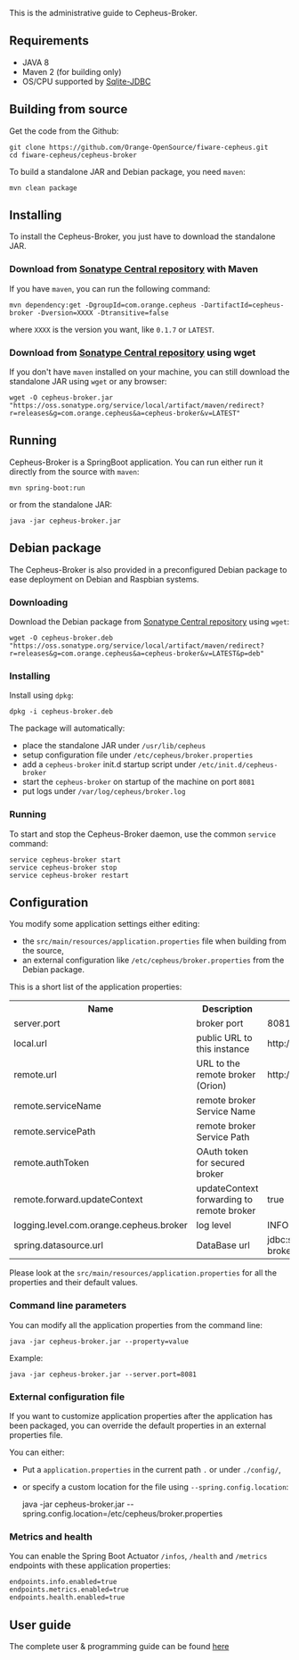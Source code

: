 This is the administrative guide to Cepheus-Broker.

## Requirements

* JAVA 8
* Maven 2 (for building only)
* OS/CPU supported by [Sqlite-JDBC](https://github.com/xerial/sqlite-jdbc)

## Building from source

Get the code from the Github:

    git clone https://github.com/Orange-OpenSource/fiware-cepheus.git
    cd fiware-cepheus/cepheus-broker

To build a standalone JAR and Debian package, you need `maven`:

    mvn clean package

## Installing

To install the Cepheus-Broker, you just have to download the standalone JAR.

### Download from [Sonatype Central repository](http://central.sonatype.org/) with Maven

If you have `maven`, you can run the following command:

    mvn dependency:get -DgroupId=com.orange.cepheus -DartifactId=cepheus-broker -Dversion=XXXX -Dtransitive=false

where `XXXX` is the version you want, like `0.1.7` or `LATEST`.

### Download from [Sonatype Central repository](http://central.sonatype.org/) using wget

If you don't have `maven` installed on your machine, you can still download the standalone JAR using `wget` or any browser:

    wget -O cepheus-broker.jar "https://oss.sonatype.org/service/local/artifact/maven/redirect?r=releases&g=com.orange.cepheus&a=cepheus-broker&v=LATEST"

## Running

Cepheus-Broker is a SpringBoot application. You can run either run it directly from the source with `maven`:

    mvn spring-boot:run

or from the standalone JAR:

    java -jar cepheus-broker.jar

## Debian package

The Cepheus-Broker is also provided in a preconfigured Debian package to ease deployment on Debian and Raspbian systems.

### Downloading

Download the Debian package from [Sonatype Central repository](http://central.sonatype.org/) using `wget`:

    wget -O cepheus-broker.deb "https://oss.sonatype.org/service/local/artifact/maven/redirect?r=releases&g=com.orange.cepheus&a=cepheus-broker&v=LATEST&p=deb"

### Installing

Install using `dpkg`:

    dpkg -i cepheus-broker.deb

The package will automatically:

- place the standalone JAR under `/usr/lib/cepheus`
- setup configuration file under `/etc/cepheus/broker.properties`
- add a `cepheus-broker` init.d startup script under `/etc/init.d/cepheus-broker`
- start the `cepheus-broker` on startup of the machine on port `8081`
- put logs under `/var/log/cepheus/broker.log`

### Running

To start and stop the Cepheus-Broker daemon, use the common `service` command:

    service cepheus-broker start
    service cepheus-broker stop
    service cepheus-broker restart

## Configuration

You modify some application settings either editing:

- the `src/main/resources/application.properties` file when building from the source,
- an external configuration like `/etc/cepheus/broker.properties` from the Debian package.

This is a short list of the application properties:

<table>
    <tr><th>Name</th><th>Description</th><th>Default Value</th></tr>
    <tr><td>server.port</td><td>broker port</td><td>8081</td></tr>
    <tr><td>local.url</td><td>public URL to this instance</td><td>http://localhost:8081</td></tr>
    <tr><td>remote.url</td><td>URL to the remote broker (Orion)</td><td>http://localhost:8082</td></tr>
    <tr><td>remote.serviceName</td><td>remote broker Service Name</td><td></td></tr>
    <tr><td>remote.servicePath</td><td>remote broker Service Path</td><td></td></tr>
    <tr><td>remote.authToken</td><td>OAuth token for secured broker</td><td></td></tr>
    <tr><td>remote.forward.updateContext</td><td>updateContext forwarding to remote broker</td><td>true</td></tr>
    <tr><td>logging.level.com.orange.cepheus.broker</td><td>log level</td><td>INFO</td></tr>
    <tr><td>spring.datasource.url</td><td>DataBase url</td><td>jdbc:sqlite:${java.io.tmpdir:-/tmp}/cepheus-broker.db</td></tr>
</table>


Please look at the `src/main/resources/application.properties` for all the properties and their default values.

### Command line parameters

You can modify all the application properties from the command line:

    java -jar cepheus-broker.jar --property=value

Example:

    java -jar cepheus-broker.jar --server.port=8081

### External configuration file

If you want to customize application properties after the application has been packaged,
you can override the default properties in an external properties file.

You can either:

- Put a `application.properties` in the current path `.` or under `./config/`,
- or specify a custom location for the file using `--spring.config.location`:


    java -jar cepheus-broker.jar --spring.config.location=/etc/cepheus/broker.properties

### Metrics and health

You can enable the Spring Boot Actuator `/infos`, `/health` and `/metrics` endpoints with these application properties:

    endpoints.info.enabled=true
    endpoints.metrics.enabled=true
    endpoints.health.enabled=true

## User guide

The complete user & programming guide can be found [here](../index.md)
